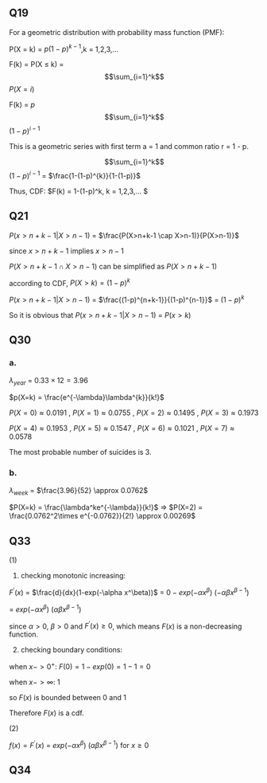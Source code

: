 ## Q19
For a geometric distribution with probability mass function (PMF):

P(X = k) = $p(1-p)^{k-1}$,k = 1,2,3,...

F(k) = P(X $\le$ k) = $$\sum_{i=1}^k$$ $P(X=i)$  

F(k) = $p$ $$\sum_{i=1}^k$$ $(1-p)^{i-1}$  

This is a geometric series with first term a = 1 and common ratio r = 1 - p.

$$\sum_{i=1}^k$$ $(1-p)^{i-1}$ = $\frac{1-(1-p)^{k}}{1-(1-p)}$

Thus, CDF: $F(k) = 1-(1-p)^k, k = 1,2,3,...  $

## Q21
$P(x > n+k-1|X> n-1)$ = $\frac{P(X>n+k-1 \cap X>n-1)}{P(X>n-1)}$

since $x > n + k -1$ implies $x > n - 1$

$P(X>n+k-1 \cap X>n-1)$ can be simplified as $P(X>n+k-1)$

according to CDF, $P(X>k) = (1-p)^k$

$P(x > n+k-1|X> n-1)$ = $\frac{(1-p)^{n+k-1}}{(1-p)^{n-1}}$ = $(1-p)^k$

So it is obvious that $P(x > n+k-1|X> n-1)$ = $P(x>k)$

## Q30
### a.
$\lambda_{year}$ = $0.33 \times 12 = 3.96$

$p(X=k) = \frac{e^{-\lambda}\lambda^{k}}{k!}$

$P(X=0) \approx 0.0191$ , $P(X=1) \approx 0.0755$ , $P(X=2) \approx 0.1495$ , $P(X=3) \approx 0.1973$

$P(X=4) \approx 0.1953$ , $P(X=5) \approx 0.1547$ , $P(X=6) \approx 0.1021$ , $P(X=7) \approx 0.0578$

The most probable number of suicides is 3.
### b.
$\lambda_{week}$ = $\frac{3.96}{52} \approx 0.0762$

$P(X=k) = \frac{\lambda^ke^{-\lambda}}{k!}$ => $P(X=2) = \frac{0.0762^2\times e^{-0.0762}}{2!} \approx 0.00269$

## Q33
(1) 

1. checking monotonic increasing:

$F^{'}(x)$ = $\frac{d}{dx}(1-exp(-\alpha x^\beta))$ = $0 - exp(-\alpha x^\beta)$ $(-\alpha\beta x^{\beta-1})$

= $exp(-\alpha x^\beta)$ $(\alpha\beta x^{\beta-1})$

since $\alpha \gt 0$, $\beta \gt 0$ and $F^{'}(x) \ge 0$, which means $F(x)$ is a non-decreasing function.

2. checking boundary conditions:

  when $x->0^{+}$: $F(0) = 1-exp(0)=1-1=0$

  when $x->\infty$: $1$

  so $F(x)$ is bounded between 0 and 1

  Therefore $F(x)$ is a cdf.

  (2)

  $f(x)= F^{'}(x)$ = $exp(-\alpha x^\beta)$ $(\alpha\beta x^{\beta-1})$ for $x \ge 0$
  ## Q34
  
